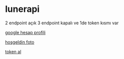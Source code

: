 # lunerapi
2 endpoint açık 3 endpoint kapalı ve 1de token kısmı var

<a href="https://lbusiedcake7945.github.io/lunerapi/google-pfp.html?isim=luner">google hesap profili</a>

<a href="https://lbusiedcake7945.github.io/lunerapi/hoşgeldin.html?username=busiedcake7945&avatar=busiedcake7945.png&server=mc+luner">hoşgeldin foto</a>

<a href="https://lbusiedcake7945.github.io/lunerapi/token-al.html">token al</a>
